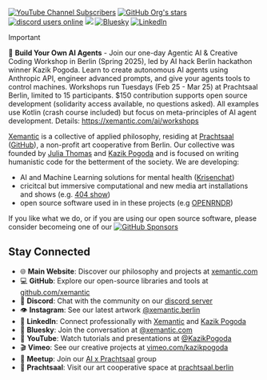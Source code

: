 [<img alt="YouTube Channel Subscribers" src="https://img.shields.io/youtube/channel/subscribers/UCLWGRPqrPBS7CDuaPxODmRQ?&label=YouTube&logo=youtube">](https://www.youtube.com/kazikPogoda)
[<img alt="GitHub Org's stars" src="https://img.shields.io/github/stars/xemantic?logo=github&label=GitHub stars">]()
[<img alt="discord users online" src="https://img.shields.io/discord/811561179280965673?logo=discord&logoColor=white">](https://discord.gg/vQktqqN2Vn)
[<img src="https://img.shields.io/badge/Instagram-E4405F?logo=instagram&logoColor=white" />](https://www.instagram.com/xemantic.berlin)
[![Bluesky](https://img.shields.io/badge/Bluesky-0285FF?logo=bluesky&logoColor=fff)](https://bsky.app/profile/xemantic.com)
[![LinkedIn](https://custom-icon-badges.demolab.com/badge/LinkedIn-0A66C2?logo=linkedin-white&logoColor=fff)](https://linkedin.com/company/xemantic-berlin)

> [!IMPORTANT]
> 🤖 **Build Your Own AI Agents** - Join our one-day Agentic AI & Creative Coding Workshop in Berlin (Spring 2025), led by AI hack Berlin hackathon winner Kazik Pogoda. Learn to create autonomous AI agents using Anthropic API, engineer advanced prompts, and give your agents tools to control machines. Workshops run Tuesdays (Feb 25 - Mar 25) at Prachtsaal Berlin, limited to 15 participants. $150 contribution supports open source development (solidarity access available, no questions asked). All examples use Kotlin (crash course included) but focus on meta-principles of AI agent development. Details: <https://xemantic.com/ai/workshops>

[Xemantic](https://xemantic.com) is a collective of applied philosophy, residing at [Prachtsaal](https://prachtsaal.berlin)
([GitHub](https://github.com/prachtsaal/)),
a non-profit art cooperative from Berlin.
Our collective was founded by [Julia Thomas](https://github.com/uncannyJulia) and [Kazik Pogoda](https://github.com/morisil) and is focused on writing humanistic code for the betterment of the society. We are developing:
* AI and Machine Learning solutions for mental health ([Krisenchat](https://krisenchat.de/))
* cricitcal but immersive computational and new media art installations and shows (e.g. [404 show](https://xemantic.com/404/)) 
* open source software used in in these projects (e.g [OPENRNDR](https://openrndr.org/))

If you like what we do, or if you are using our open source software, please consider becomeing one of our
[<img alt="GitHub Sponsors" src="https://img.shields.io/github/sponsors/xemantic?logo=GitHub-Sponsors">](https://github.com/sponsors/xemantic)

## Stay Connected

- 🌐 **Main Website**: Discover our philosophy and projects at [xemantic.com](https://xemantic.com)
- 💻 **GitHub**: Explore our open-source libraries and tools at [github.com/xemantic](https://github.com/xemantic/)
- 🔷 **Discord**: Chat with the community on our [discord server](https://discord.gg/vQktqqN2Vn)
- 👁 **Instagram**: See our latest artwork [@xemantic.berlin](https://www.instagram.com/xemantic.berlin)
- 💼 **LinkedIn**: Connect professionally with [Xemantic](https://www.linkedin.com/company/xemantic-berlin/) and [Kazik Pogoda](https://www.linkedin.com/in/kpogoda/)
- 🦋 **Bluesky**: Join the conversation at [@xemantic.com](https://bsky.app/profile/xemantic.com)
- 🎥 **YouTube**: Watch tutorials and presentations at [@KazikPogoda](https://www.youtube.com/@KazikPogoda)
- 🎬 **Vimeo**: See our creative projects at [vimeo.com/kazikpogoda](https://vimeo.com/kazikpogoda)
- 👥 **Meetup**: Join our [AI x Prachtsaal](https://www.meetup.com/ai-x-prachtsaal-berlin/) group
- 🎨 **Prachtsaal**: Visit our art cooperative space at [prachtsaal.berlin](https://prachtsaal.berlin)
  
